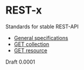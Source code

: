 # REST-x
Standards for stable REST-API

- [General specifications](general.md)
- [GET collection](GET_collection.md)
- [GET resource](GET_resource.md)

Draft 0.0001
